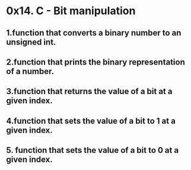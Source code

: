 # 0x14. C - Bit manipulation
## 1.function that converts a binary number to an unsigned int.
## 2.function that prints the binary representation of a number.
## 3.function that returns the value of a bit at a given index.
## 4.function that sets the value of a bit to 1 at a given index.
## 5. function that sets the value of a bit to 0 at a given index.
